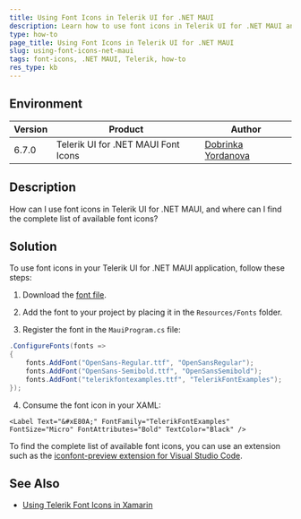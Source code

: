 ```yaml
---
title: Using Font Icons in Telerik UI for .NET MAUI
description: Learn how to use font icons in Telerik UI for .NET MAUI and find the complete list of available icons.
type: how-to
page_title: Using Font Icons in Telerik UI for .NET MAUI
slug: using-font-icons-net-maui
tags: font-icons, .NET MAUI, Telerik, how-to
res_type: kb
---
```


## Environment

| Version | Product | Author | 
| --- | --- | ---- | 
| 6.7.0 | Telerik UI for .NET MAUI Font Icons | [Dobrinka Yordanova](https://www.telerik.com/blogs/author/dobrinka-yordanova)| 

## Description

How can I use font icons in Telerik UI for .NET MAUI, and where can I find the complete list of available font icons?

## Solution

To use font icons in your Telerik UI for .NET MAUI application, follow these steps:

1. Download the [font file](https://github.com/telerik/maui-samples/blob/main/Samples/SdkBrowser/Resources/Fonts/telerikfontexamples.ttf).

2. Add the font to your project by placing it in the `Resources/Fonts` folder.

3. Register the font in the `MauiProgram.cs` file:

```csharp
.ConfigureFonts(fonts =>
{
    fonts.AddFont("OpenSans-Regular.ttf", "OpenSansRegular");
    fonts.AddFont("OpenSans-Semibold.ttf", "OpenSansSemibold");
    fonts.AddFont("telerikfontexamples.ttf", "TelerikFontExamples");
});
```

4. Consume the font icon in your XAML:

```xaml
<Label Text="&#xE80A;" FontFamily="TelerikFontExamples" FontSize="Micro" FontAttributes="Bold" TextColor="Black" />
```

To find the complete list of available font icons, you can use an extension such as the [iconfont-preview extension for Visual Studio Code](https://marketplace.visualstudio.com/items?itemName=stxr.iconfont-preview).


## See Also

- [Using Telerik Font Icons in Xamarin](https://docs.telerik.com/devtools/xamarin/styling-and-appearance/telerik-font-icons)
